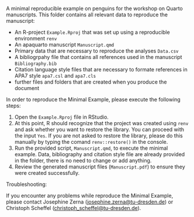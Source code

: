 A minimal reproducible example on penguins for the workshop on Quarto manuscripts.
This folder contains all relevant data to reproduce the manuscript: 
* An R-project ```Example.Rproj``` that was set up using a reproducible environment ```renv```
* An apaquarto manuscript ```Manuscript.qmd```
* Primary data that are necessary to reproduce the analyses ```Data.csv```
* A bibliogrpahy file that contains all references used in the manuscript ```Bibliography.bib```
* Citation language style files that are necessary to formate references in APA7 style ```apa7.csl``` and ```apa7.cls```
* further files and folders that are created when you produce the document

In order to reproduce the Minimal Example, please execute the following steps:

1. Open the ```Example.Rproj``` file in RStudio.
2. At this point, R should recognize that the project was created using ```renv``` and ask whether you want to restore the library. 
You can proceed with the input ```Yes```. If you are not asked to restore the library, please do this manually by typing the comand ```renv::restore()``` in the console. 
3. Run the provided script, ```Manuscript.qmd```, to execute the minimal example. 
Data, bibliography and citation style file are already provided in the folder, there is no need to change or add anything.
4. Review the generated manuscript files (```Manuscript.pdf```) to ensure they were created successfully.


Troubleshooting:

If you encounter any problems while reproduce the Minimal Example, please contact Josephine Zerna (josephine.zerna@tu-dresden.de) or Christoph Scheffel (christoph_scheffel@tu-dresden.de).